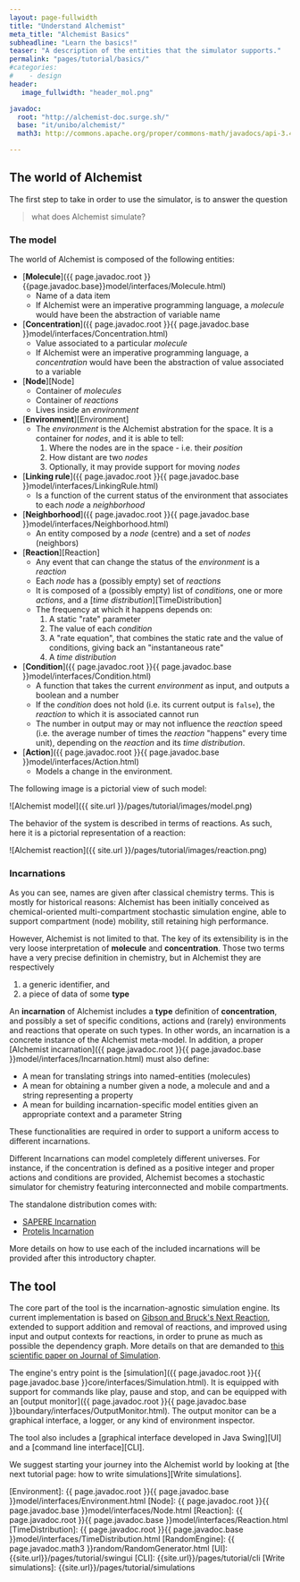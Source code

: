 ```yaml
---
layout: page-fullwidth
title: "Understand Alchemist"
meta_title: "Alchemist Basics"
subheadline: "Learn the basics!"
teaser: "A description of the entities that the simulator supports."
permalink: "pages/tutorial/basics/"
#categories:
#    - design
header:
   image_fullwidth: "header_mol.png"

javadoc:
  root: "http://alchemist-doc.surge.sh/"
  base: "it/unibo/alchemist/"
  math3: http://commons.apache.org/proper/commons-math/javadocs/api-3.4/org/apache/commons/math3/

---
```


## The world of Alchemist

The first step to take in order to use the simulator, is to answer the question

> what does Alchemist simulate?

### The model

The world of Alchemist is composed of the following entities:

* [**Molecule**]({{ page.javadoc.root }}{{page.javadoc.base}}model/interfaces/Molecule.html)
  * Name of a data item
  * If Alchemist were an imperative programming language, a *molecule* would have been the abstraction of variable name
* [**Concentration**]({{ page.javadoc.root }}{{ page.javadoc.base }}model/interfaces/Concentration.html)
  * Value associated to a particular *molecule*
  * If Alchemist were an imperative programming language, a *concentration* would have been the abstraction of value associated to a variable
* [**Node**][Node]
  * Container of *molecules*
  * Container of *reactions*
  * Lives inside an *environment*
* [**Environment**][Environment]
  * The *environment* is the Alchemist abstration for the space. It is a container for *nodes*, and it is able to tell:
    1. Where the nodes are in the space - i.e. their *position*
    2. How distant are two *nodes*
    3. Optionally, it may provide support for moving *nodes*
* [**Linking rule**]({{ page.javadoc.root }}{{ page.javadoc.base }}model/interfaces/LinkingRule.html)
  * Is a function of the current status of the environment that associates to each *node* a *neighborhood*
* [**Neighborhood**]({{ page.javadoc.root }}{{ page.javadoc.base }}model/interfaces/Neighborhood.html)
  * An entity composed by a *node* (centre) and a set of *nodes* (neighbors)
* [**Reaction**][Reaction]
  * Any event that can change the status of the *environment* is a *reaction*
  * Each *node* has a (possibly empty) set of *reactions*
  * It is composed of a (possibly empty) list of *conditions*, one or more *actions*, and a [*time distribution*][TimeDistribution]
  * The frequency at which it happens depends on:
    1. A static "rate" parameter
    2. The value of each *condition*
    3. A "rate equation", that combines the static rate and the value of conditions, giving back an "instantaneous rate"
    4. A *time distribution*
* [**Condition**]({{ page.javadoc.root }}{{ page.javadoc.base }}model/interfaces/Condition.html)
  * A function that takes the current *environment* as input, and outputs a boolean and a number
  * If the *condition* does not hold (i.e. its current output is ``false``), the *reaction* to which it is associated cannot run
  * The number in output may or may not influence the *reaction* speed (i.e. the average number of times the *reaction* "happens" every time unit), depending on the *reaction* and its *time distribution*.
* [**Action**]({{ page.javadoc.root }}{{ page.javadoc.base }}model/interfaces/Action.html)
  * Models a change in the environment.

The following image is a pictorial view of such model:

![Alchemist model]({{ site.url }}/pages/tutorial/images/model.png)

The behavior of the system is described in terms of reactions. As such, here it is a pictorial representation of a reaction:

![Alchemist reaction]({{ site.url }}/pages/tutorial/images/reaction.png)


### Incarnations

As you can see, names are given after classical chemistry terms. This is mostly for historical reasons: Alchemist has been initially conceived as chemical-oriented multi-compartment stochastic simulation engine, able to support compartment (node) mobility, still retaining high performance.

However, Alchemist is not limited to that. The key of its extensibility is in the very loose interpretation of **molecule** and **concentration**. Those two terms have a very precise definition in chemistry, but in Alchemist they are respectively

1. a generic identifier, and
2. a piece of data of some **type**

An **incarnation** of Alchemist includes a **type** definition of **concentration**, and possibly a set of specific conditions, actions and (rarely) environments and reactions that operate on such types. In other words, an incarnation is a concrete instance of the Alchemist meta-model. In addition, a proper [Alchemist incarnation]({{ page.javadoc.root }}{{ page.javadoc.base }}model/interfaces/Incarnation.html) must also define:

* A mean for translating strings into named-entities (molecules)
* A mean for obtaining a number given a node, a molecule and and a string representing a property
* A mean for building incarnation-specific model entities given an appropriate context and a parameter String

These functionalities are required in order to support a uniform access to different incarnations.

Different Incarnations can model completely different universes. For instance, if the concentration is defined as a positive integer and proper actions and conditions are provided, Alchemist becomes a stochastic simulator for chemistry featuring interconnected and mobile compartments.

The standalone distribution comes with:

* [SAPERE Incarnation](http://www.sapere-project.eu)
* [Protelis Incarnation](http://protelis.org)

More details on how to use each of the included incarnations will be provided after this introductory chapter.

## The tool

The core part of the tool is the incarnation-agnostic simulation engine. Its current implementation is based on [Gibson and Bruck's Next Reaction](http://dx.doi.org/10.1021/jp993732q), extended to support addition and removal of reactions, and improved using input and output contexts for reactions, in order to prune as much as possible the dependency graph. More details on that are demanded to [this scientific paper on Journal of Simulation](http://dx.doi.org/10.1057/jos.2012.27).

The engine's entry point is the [simulation]({{ page.javadoc.root }}{{ page.javadoc.base }}core/interfaces/Simulation.html). It is equipped with support for commands like play, pause and stop, and can be equipped with an [output monitor]({{ page.javadoc.root }}{{ page.javadoc.base }}boundary/interfaces/OutputMonitor.html). The output monitor can be a graphical interface, a logger, or any kind of environment inspector.

The tool also includes a [graphical interface developed in Java Swing][UI] and a [command line interface][CLI].

We suggest starting your journey into the Alchemist world by looking at [the next tutorial page: how to write simulations][Write simulations].

[Environment]: {{ page.javadoc.root }}{{ page.javadoc.base }}model/interfaces/Environment.html
[Node]: {{ page.javadoc.root }}{{ page.javadoc.base }}model/interfaces/Node.html
[Reaction]: {{ page.javadoc.root }}{{ page.javadoc.base }}model/interfaces/Reaction.html
[TimeDistribution]: {{ page.javadoc.root }}{{ page.javadoc.base }}model/interfaces/TimeDistribution.html
[RandomEngine]: {{ page.javadoc.math3 }}random/RandomGenerator.html
[UI]: {{site.url}}/pages/tutorial/swingui
[CLI]: {{site.url}}/pages/tutorial/cli
[Write simulations]: {{site.url}}/pages/tutorial/simulations

